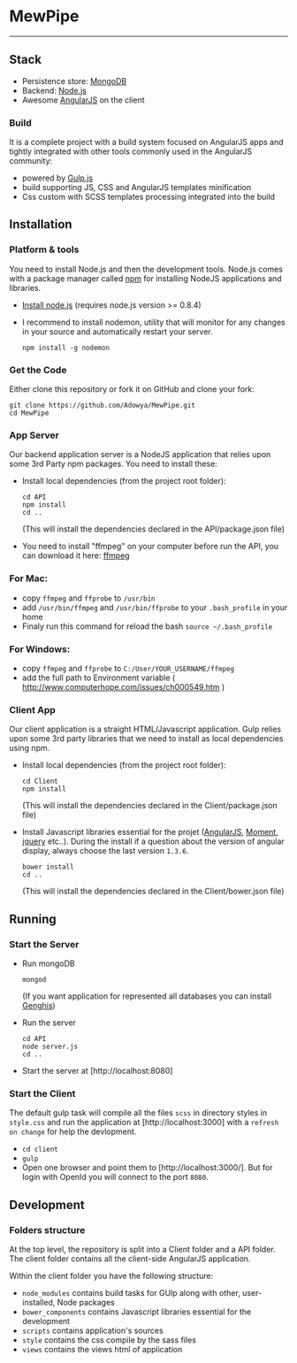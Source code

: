 # MewPipe

***

## Stack

* Persistence store: [MongoDB](http://www.mongodb.org/)
* Backend: [Node.js](http://nodejs.org/)
* Awesome [AngularJS](http://www.angularjs.org/) on the client

### Build

It is a complete project with a build system focused on AngularJS apps and tightly integrated with other tools commonly used in the AngularJS community:
* powered by [Gulp.js](http://gulpjs.com/)
* build supporting JS, CSS and AngularJS templates minification
* Css custom with SCSS templates processing integrated into the build

## Installation

### Platform & tools

You need to install Node.js and then the development tools. Node.js comes with a package manager called [npm](http://npmjs.org) for installing NodeJS applications and libraries.
* [Install node.js](http://nodejs.org/download/) (requires node.js version >= 0.8.4)
* I recommend to install nodemon, utility that will monitor for any changes in your source and automatically restart your server.

    ```
    npm install -g nodemon
    ```

### Get the Code

Either clone this repository or fork it on GitHub and clone your fork:

```
git clone https://github.com/Adowya/MewPipe.git
cd MewPipe
```

### App Server

Our backend application server is a NodeJS application that relies upon some 3rd Party npm packages. You need to install these:

* Install local dependencies (from the project root folder):

    ```
    cd API
    npm install
    cd ..
    ```

  (This will install the dependencies declared in the API/package.json file)

* You need to install "ffmpeg" on your computer before run the API, you can download it here: [ffmpeg](https://www.ffmpeg.org/download.html)

### For Mac:
* copy `ffmpeg` and `ffprobe` to `/usr/bin`
* add `/usr/bin/ffmpeg` and `/usr/bin/ffprobe` to your `.bash_profile` in your home 
* Finaly run this command for reload the bash `source ~/.bash_profile`

### For Windows: 
* copy `ffmpeg` and `ffprobe` to `C:/User/YOUR_USERNAME/ffmpeg`
* add the full path to Environment variable ( http://www.computerhope.com/issues/ch000549.htm )


### Client App

Our client application is a straight HTML/Javascript application. Gulp relies upon some 3rd party libraries that we need to install as local dependencies using npm.

* Install local dependencies (from the project root folder):

    ```
    cd Client
    npm install
    ```

  (This will install the dependencies declared in the Client/package.json file)


* Install Javascript libraries essential for the projet ([AngularJS](http://www.angularjs.org/), [Moment](http://www.momentjs.com/), [jquery](http://www.jquery.com/) etc..). During the install if a question about the version of angular display, always choose the last version `1.3.6`.

    ```
    bower install
    cd ..
    ```

  (This will install the dependencies declared in the Client/bower.json file)

## Running

### Start the Server

* Run mongoDB 
    
   ```
   mongod
   ```

  (If you want application for represented all databases you can install [Genghis](http://www.genghisapp.com/))

* Run the server

    ```
    cd API
    node server.js
    cd ..
    ```

* Start the server at [http://localhost:8080]

### Start the Client

The default gulp task will compile all the files `scss` in directory styles in `style.css` and run the application at [http://localhost:3000] with a `refresh on change` for help the devlopment.
* `cd client`
* `gulp`
* Open one browser and point them to [http://localhost:3000/]. But for login with OpenId you will connect to the port `8080`.

## Development

### Folders structure
At the top level, the repository is split into a Client folder and a API folder.  The client folder contains all the client-side AngularJS application. 

Within the client folder you have the following structure:
* `node_modules` contains build tasks for GUlp along with other, user-installed, Node packages
* `bower_components` contains Javascript libraries essential for the development 
* `scripts` contains application's sources
* `style` contains the css compile by the sass files
* `views` contains the views html of application
